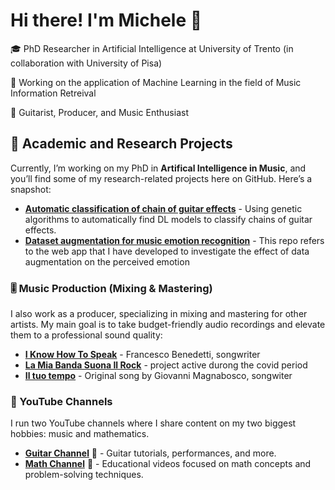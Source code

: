 # Hi there! I'm Michele 👋

🎓 PhD Researcher in Artificial Intelligence at University of Trento (in collaboration with University of Pisa)

🔬 Working on the application of Machine Learning in the field of Music Information Retreival

🎸 Guitarist, Producer, and Music Enthusiast  


## 💼 Academic and Research Projects
Currently, I’m working on my PhD in **Artifical Intelligence in Music**, and you’ll find some of my research-related projects here on GitHub. Here’s a snapshot:

- **[Automatic classification of chain of guitar effects](https://github.com/michelerossi1/Paper_effects_chain)** - Using genetic algorithms to automatically find DL models to classify chains of guitar effects.
- **[Dataset augmentation for music emotion recognition](https://github.com/michelerossi1/listening_test_webAPP)** - This repo refers to the web app that I have developed to  investigate the effect of data augmentation on the perceived emotion


### 🎚️ Music Production (Mixing & Mastering)
I also work as a producer, specializing in mixing and mastering for other artists. My main goal is to take budget-friendly audio recordings and elevate them to a professional sound quality:

- **[I Know How To Speak](https://www.youtube.com/watch?v=Vh0wSRd1TKE&ab_channel=FrancescoBenedettiMusic)** - Francesco Benedetti, songwriter
- **[ La Mia Banda Suona Il Rock](https://youtu.be/KZYvaEDH3Kk)** - project active durong the covid period
- **[Il tuo tempo](https://www.youtube.com/watch?v=srwqxcTp8s4&ab_channel=Giovanni%26MicheleOfficial)** - Original song by Giovanni Magnabosco, songwiter


### 🎸 YouTube Channels
I run two YouTube channels where I share content on my two biggest hobbies: music and mathematics.

- **[Guitar Channel](https://www.youtube.com/@mikeguitar-michelerossi8195)** 🎸 - Guitar tutorials, performances, and more.
- **[Math Channel](https://www.youtube.com/@michelerossi8494/videos)** 📐 - Educational videos focused on math concepts and problem-solving techniques.


